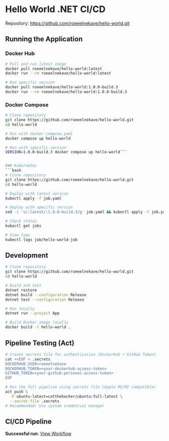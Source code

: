 # Hello World .NET CI/CD
Repository: https://github.com/roeeelnekave/hello-world.git


## Running the Application

### Docker Hub

```bash
# Pull and run latest image
docker pull roeeelnekave/hello-world:latest
docker run --rm roeeelnekave/hello-world:latest

# Run specific version
docker pull roeeelnekave/hello-world:1.0.0-build.3
docker run --rm roeeelnekave/hello-world:1.0.0-build.3
```

### Docker Compose
```bash
# Clone repository
git clone https://github.com/roeeelnekave/hello-world.git
cd hello-world

# Run with docker-compose.yaml
docker compose up hello-world

# Run with specific version
VERSION=1.0.0-build.3 docker compose up hello-world```


### Kubernetes
```bash
# Clone repository  
git clone https://github.com/roeeelnekave/hello-world.git
cd hello-world

# Deploy with latest version
kubectl apply -f job.yaml

# Deploy with specific version
sed -i 's/:latest/:1.0.0-build.3/g' job.yaml && kubectl apply -f job.yaml

# Check status
kubectl get jobs

# View logs
kubectl logs job/hello-world-job

```

## Development

```bash
# Clone repository
git clone https://github.com/roeeelnekave/hello-world.git
cd hello-world

# Build and test
dotnet restore
dotnet build --configuration Release
dotnet test --configuration Release

# Run locally
dotnet run --project App

# Build Docker image locally
docker build -t hello-world .
```

## Pipeline Testing (Act)

```bash
# Create secrets file for authentication (DockerHub + GitHub Token)
cat <<EOF > .secrets
DOCKERHUB_USER=roeeelnekave
DOCKERHUB_TOKEN=<your-dockerhub-access-token>
GITHUB_TOKEN=<your-github-personal-access-token>
EOF

# Run the full pipeline using secrets file (Apple M1/M2 compatible)
act push \
  -P ubuntu-latest=catthehacker/ubuntu:full-latest \
  --secret-file .secrets
# Recommended: Use system credential manager


```

## CI/CD Pipeline

**Successful run**: [View Workflow](https://github.com/roeeelnekave/hello-world/actions/runs/15873400036)

